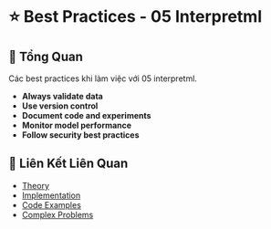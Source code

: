 # ⭐ Best Practices - 05 Interpretml

## 🎯 Tổng Quan

Các best practices khi làm việc với 05 interpretml.

- **Always validate data**
- **Use version control**
- **Document code and experiments**
- **Monitor model performance**
- **Follow security best practices**

## 🔗 Liên Kết Liên Quan

- [Theory](./THEORY_05_interpretml.md)
- [Implementation](./IMPLEMENTATION_05_interpretml.md)
- [Code Examples](./CODE_EXAMPLES_05_interpretml.md)
- [Complex Problems](./COMPLEX_PROBLEMS.md)
